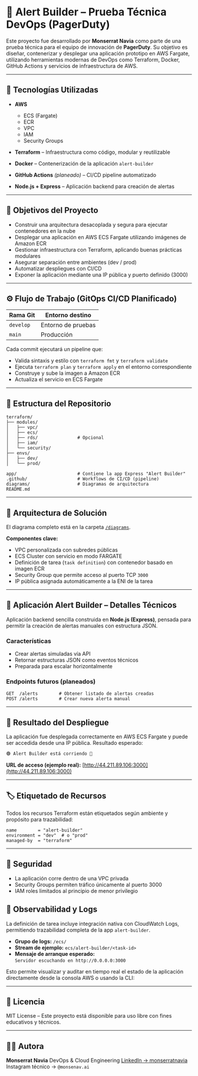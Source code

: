 # 🚨 Alert Builder – Prueba Técnica DevOps (PagerDuty)

Este proyecto fue desarrollado por **Monserrat Navia** como parte de una prueba técnica para el equipo de innovación de **PagerDuty**. Su objetivo es diseñar, contenerizar y desplegar una aplicación prototipo en AWS Fargate, utilizando herramientas modernas de DevOps como Terraform, Docker, GitHub Actions y servicios de infraestructura de AWS.

---

## 🧰 Tecnologías Utilizadas

* **AWS**

  * ECS (Fargate)
  * ECR
  * VPC
  * IAM
  * Security Groups
* **Terraform** – Infraestructura como código, modular y reutilizable
* **Docker** – Contenerización de la aplicación `alert-builder`
* **GitHub Actions** *(planeado)* – CI/CD pipeline automatizado
* **Node.js + Express** – Aplicación backend para creación de alertas

---

## 🎯 Objetivos del Proyecto

* Construir una arquitectura desacoplada y segura para ejecutar contenedores en la nube
* Desplegar una aplicación en AWS ECS Fargate utilizando imágenes de Amazon ECR
* Gestionar infraestructura con Terraform, aplicando buenas prácticas modulares
* Asegurar separación entre ambientes (dev / prod)
* Automatizar despliegues con CI/CD
* Exponer la aplicación mediante una IP pública y puerto definido (3000)

---

## ⚙️ Flujo de Trabajo (GitOps CI/CD Planificado)

| Rama Git  | Entorno destino    |
| --------- | ------------------ |
| `develop` | Entorno de pruebas |
| `main`    | Producción         |

Cada commit ejecutará un pipeline que:

* Valida sintaxis y estilo con `terraform fmt` y `terraform validate`
* Ejecuta `terraform plan` y `terraform apply` en el entorno correspondiente
* Construye y sube la imagen a Amazon ECR
* Actualiza el servicio en ECS Fargate

---

## 📂 Estructura del Repositorio

```
terraform/
├── modules/
│   ├── vpc/
│   ├── ecs/
│   ├── rds/               # Opcional
│   ├── iam/
│   └── security/
├── envs/
│   ├── dev/
│   └── prod/

app/                       # Contiene la app Express "Alert Builder"
.github/                   # Workflows de CI/CD (pipeline)
diagrams/                  # Diagramas de arquitectura
README.md
```

---

## 📐 Arquitectura de Solución

El diagrama completo está en la carpeta [`/diagrams`](./diagrams/alert-builder.drawio).

**Componentes clave:**

* VPC personalizada con subredes públicas
* ECS Cluster con servicio en modo FARGATE
* Definición de tarea (`task definition`) con contenedor basado en imagen ECR
* Security Group que permite acceso al puerto TCP `3000`
* IP pública asignada automáticamente a la ENI de la tarea

---

## 🔔 Aplicación Alert Builder – Detalles Técnicos

Aplicación backend sencilla construida en **Node.js (Express)**, pensada para permitir la creación de alertas manuales con estructura JSON.

### Características

* Crear alertas simuladas vía API
* Retornar estructuras JSON como eventos técnicos
* Preparada para escalar horizontalmente

### Endpoints futuros (planeados)

```
GET  /alerts        # Obtener listado de alertas creadas
POST /alerts        # Crear nueva alerta manual
```

---

## 🚀 Resultado del Despliegue

La aplicación fue desplegada correctamente en AWS ECS Fargate y puede ser accedida desde una IP pública. Resultado esperado:

```bash
🟢 Alert Builder está corriendo 🚀
```

**URL de acceso (ejemplo real):**
[http://44.211.89.106:3000](http://44.211.89.106:3000)

---

## 🏷 Etiquetado de Recursos

Todos los recursos Terraform están etiquetados según ambiente y propósito para trazabilidad:

```hcl
name        = "alert-builder"
environment = "dev"  # o "prod"
managed-by  = "terraform"
```

---

## 🔐 Seguridad

* La aplicación corre dentro de una VPC privada
* Security Groups permiten tráfico únicamente al puerto 3000
* IAM roles limitados al principio de menor privilegio

## 🔎 Observabilidad y Logs

La definición de tarea incluye integración nativa con CloudWatch Logs, permitiendo trazabilidad completa de la app `alert-builder`.

- **Grupo de logs:** `/ecs/`
- **Stream de ejemplo:** `ecs/alert-builder/<task-id>`
- **Mensaje de arranque esperado:**  
  `Servidor escuchando en http://0.0.0.0:3000`

Esto permite visualizar y auditar en tiempo real el estado de la aplicación directamente desde la consola AWS o usando la CLI:

---

## 📜 Licencia

MIT License – Este proyecto está disponible para uso libre con fines educativos y técnicos.

---

## 🙋‍♀️ Autora

**Monserrat Navia**
DevOps & Cloud Engineering
[LinkedIn → monserratnavia](https://www.linkedin.com/in/monserratnavia)
Instagram técnico → `@monsenav.ai`

